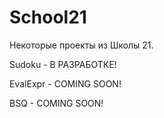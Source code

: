 # School21
Некоторые проекты из Школы 21.

Sudoku - В РАЗРАБОТКЕ!

EvalExpr - COMING SOON!

BSQ - COMING SOON!
